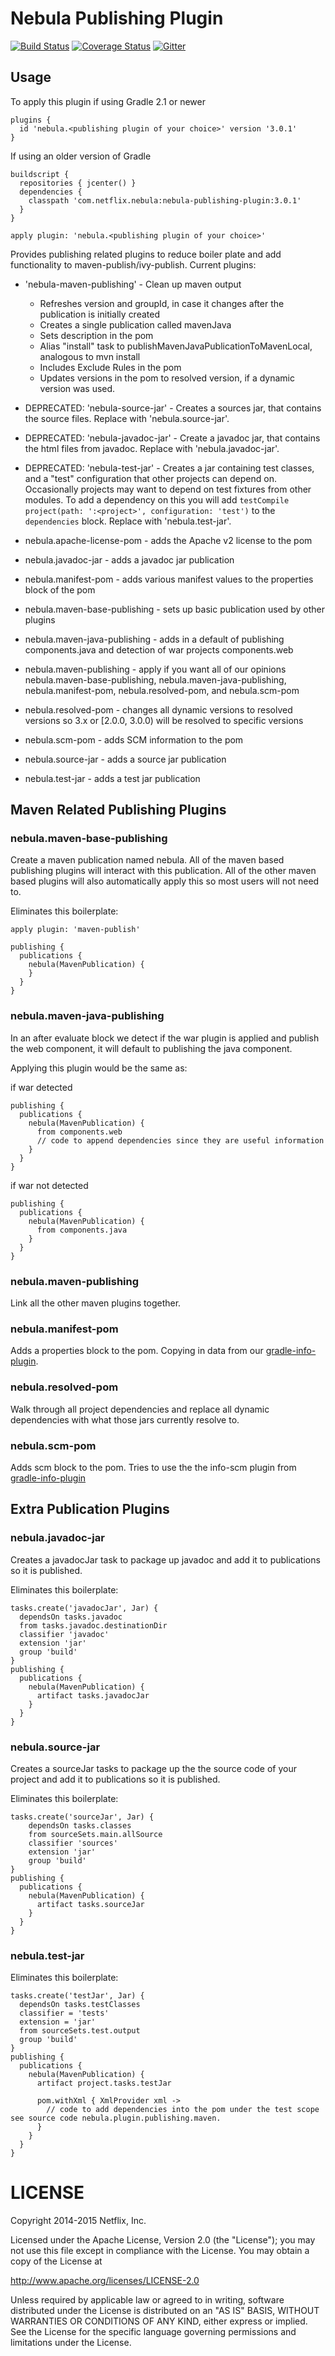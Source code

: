 # Nebula Publishing Plugin

[![Build Status](https://travis-ci.org/nebula-plugins/nebula-publishing-plugin.svg?branch=master)](https://travis-ci.org/nebula-plugins/nebula-publishing-plugin)
[![Coverage Status](https://coveralls.io/repos/nebula-plugins/nebula-publishing-plugin/badge.svg?branch=master&service=github)](https://coveralls.io/github/nebula-plugins/nebula-publishing-plugin?branch=master)
[![Gitter](https://badges.gitter.im/Join%20Chat.svg)](https://gitter.im/nebula-plugins/nebula-publishing-plugin?utm_source=badge&utm_medium=badge&utm_campaign=pr-badge)

## Usage

To apply this plugin if using Gradle 2.1 or newer

    plugins {
      id 'nebula.<publishing plugin of your choice>' version '3.0.1'
    }

If using an older version of Gradle

    buildscript {
      repositories { jcenter() }
      dependencies {
        classpath 'com.netflix.nebula:nebula-publishing-plugin:3.0.1'
      }
    }

    apply plugin: 'nebula.<publishing plugin of your choice>'


Provides publishing related plugins to reduce boiler plate and add functionality to maven-publish/ivy-publish. Current plugins:

* 'nebula-maven-publishing' - Clean up maven output
  * Refreshes version and groupId, in case it changes after the publication is initially created
  * Creates a single publication called mavenJava
  * Sets description in the pom
  * Alias "install" task to publishMavenJavaPublicationToMavenLocal, analogous to mvn install
  * Includes Exclude Rules in the pom
  * Updates versions in the pom to resolved version, if a dynamic version was used.
* DEPRECATED: 'nebula-source-jar' - Creates a sources jar, that contains the source files. Replace with 'nebula.source-jar'.
* DEPRECATED: 'nebula-javadoc-jar' - Create a javadoc jar, that contains the html files from javadoc. Replace with 'nebula.javadoc-jar'.
* DEPRECATED: 'nebula-test-jar' - Creates a jar containing test classes, and a "test" configuration that other projects can depend on. Occasionally projects may want to depend on test fixtures from other modules. To add a dependency on this you will add `testCompile project(path: ':<project>', configuration: 'test')` to the `dependencies` block. Replace with 'nebula.test-jar'.

* nebula.apache-license-pom - adds the Apache v2 license to the pom
* nebula.javadoc-jar - adds a javadoc jar publication
* nebula.manifest-pom - adds various manifest values to the properties block of the pom
* nebula.maven-base-publishing - sets up basic publication used by other plugins
* nebula.maven-java-publishing - adds in a default of publishing components.java and detection of war projects components.web
* nebula.maven-publishing - apply if you want all of our opinions nebula.maven-base-publishing, nebula.maven-java-publishing, nebula.manifest-pom, nebula.resolved-pom, and nebula.scm-pom
* nebula.resolved-pom - changes all dynamic versions to resolved versions so 3.x or [2.0.0, 3.0.0) will be resolved to specific versions
* nebula.scm-pom - adds SCM information to the pom
* nebula.source-jar - adds a source jar publication
* nebula.test-jar - adds a test jar publication

## Maven Related Publishing Plugins

### nebula.maven-base-publishing

Create a maven publication named nebula. All of the maven based publishing plugins will interact with this publication.
All of the other maven based plugins will also automatically apply this so most users will not need to.

Eliminates this boilerplate:

    apply plugin: 'maven-publish'
                   
    publishing {
      publications {
        nebula(MavenPublication) {
        }
      }
    }

### nebula.maven-java-publishing

In an after evaluate block we detect if the war plugin is applied and publish the web component, it will default to publishing the java component.

Applying this plugin would be the same as:

if war detected

    publishing {
      publications {
        nebula(MavenPublication) {
          from components.web
          // code to append dependencies since they are useful information
        }
      }
    }

if war not detected

    publishing {
      publications {
        nebula(MavenPublication) {
          from components.java
        }
      }
    }

### nebula.maven-publishing

Link all the other maven plugins together.

### nebula.manifest-pom

Adds a properties block to the pom. Copying in data from our [gradle-info-plugin](https://github.com/nebula-plugins/gradle-info-plugin).

### nebula.resolved-pom

Walk through all project dependencies and replace all dynamic dependencies with what those jars currently resolve to.

### nebula.scm-pom

Adds scm block to the pom. Tries to use the the info-scm plugin from [gradle-info-plugin](https://github.com/nebula-plugins/gradle-info-plugin) 

## Extra Publication Plugins

### nebula.javadoc-jar

Creates a javadocJar task to package up javadoc and add it to publications so it is published.

Eliminates this boilerplate:

    tasks.create('javadocJar', Jar) {
      dependsOn tasks.javadoc
      from tasks.javadoc.destinationDir
      classifier 'javadoc'
      extension 'jar'
      group 'build'
    }
    publishing {
      publications {
        nebula(MavenPublication) {
          artifact tasks.javadocJar
        }
      }
    }

### nebula.source-jar

Creates a sourceJar tasks to package up the the source code of your project and add it to publications so it is published.

Eliminates this boilerplate:

    tasks.create('sourceJar', Jar) {
        dependsOn tasks.classes
        from sourceSets.main.allSource
        classifier 'sources'
        extension 'jar'
        group 'build'
    }
    publishing {
      publications {
        nebula(MavenPublication) {
          artifact tasks.sourceJar
        }
      }
    }

### nebula.test-jar

Eliminates this boilerplate:

    tasks.create('testJar', Jar) {
      dependsOn tasks.testClasses
      classifier = 'tests'
      extension = 'jar'
      from sourceSets.test.output
      group 'build'
    }
    publishing {
      publications {
        nebula(MavenPublication) {
          artifact project.tasks.testJar

          pom.withXml { XmlProvider xml ->
            // code to add dependencies into the pom under the test scope see source code nebula.plugin.publishing.maven.
          }
        }
      }
    }

LICENSE
=======

Copyright 2014-2015 Netflix, Inc.

Licensed under the Apache License, Version 2.0 (the "License");
you may not use this file except in compliance with the License.
You may obtain a copy of the License at

<http://www.apache.org/licenses/LICENSE-2.0>

Unless required by applicable law or agreed to in writing, software
distributed under the License is distributed on an "AS IS" BASIS,
WITHOUT WARRANTIES OR CONDITIONS OF ANY KIND, either express or implied.
See the License for the specific language governing permissions and
limitations under the License.
